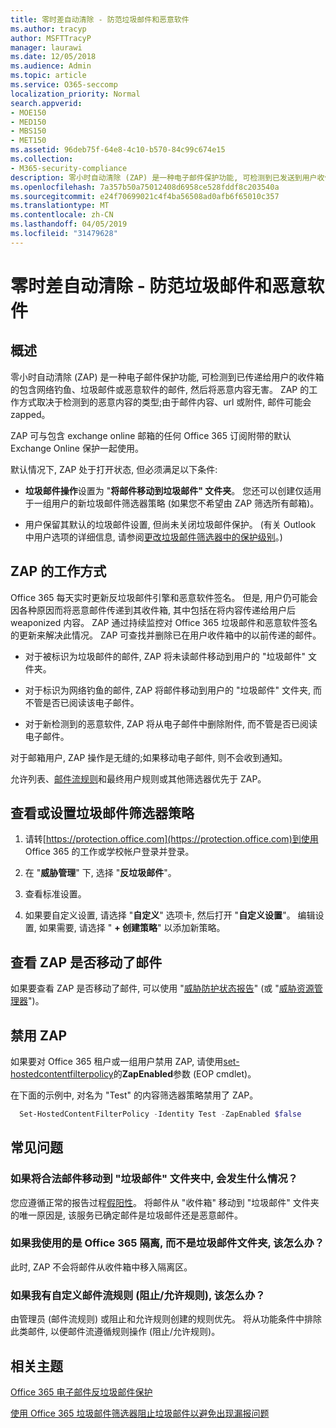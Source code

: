 ```yaml
---
title: 零时差自动清除 - 防范垃圾邮件和恶意软件
ms.author: tracyp
author: MSFTTracyP
manager: laurawi
ms.date: 12/05/2018
ms.audience: Admin
ms.topic: article
ms.service: O365-seccomp
localization_priority: Normal
search.appverid:
- MOE150
- MED150
- MBS150
- MET150
ms.assetid: 96deb75f-64e8-4c10-b570-84c99c674e15
ms.collection:
- M365-security-compliance
description: 零小时自动清除 (ZAP) 是一种电子邮件保护功能, 可检测到已发送到用户收件箱的垃圾邮件或恶意软件的邮件, 然后将恶意内容无害。 ZAP 的工作方式取决于检测到的恶意内容的类型。
ms.openlocfilehash: 7a357b50a75012408d6958ce528fddf8c203540a
ms.sourcegitcommit: e24f70699021c4f4ba56508ad0afb6f65010c357
ms.translationtype: MT
ms.contentlocale: zh-CN
ms.lasthandoff: 04/05/2019
ms.locfileid: "31479628"
---
```

# <a name="zero-hour-auto-purge---protection-against-spam-and-malware"></a>零时差自动清除 - 防范垃圾邮件和恶意软件

## <a name="overview"></a>概述

零小时自动清除 (ZAP) 是一种电子邮件保护功能, 可检测到已传递给用户的收件箱的包含网络钓鱼、垃圾邮件或恶意软件的邮件, 然后将恶意内容无害。 ZAP 的工作方式取决于检测到的恶意内容的类型;由于邮件内容、url 或附件, 邮件可能会 zapped。
  
ZAP 可与包含 exchange online 邮箱的任何 Office 365 订阅附带的默认 Exchange Online 保护一起使用。

默认情况下, ZAP 处于打开状态, 但必须满足以下条件:
  
- **垃圾邮件操作**设置为 "**将邮件移动到垃圾邮件" 文件夹**。 您还可以创建仅适用于一组用户的新垃圾邮件筛选器策略 (如果您不希望由 ZAP 筛选所有邮箱)。

- 用户保留其默认的垃圾邮件设置, 但尚未关闭垃圾邮件保护。 (有关 Outlook 中用户选项的详细信息, 请参阅[更改垃圾邮件筛选器中的保护级别](https://support.office.com/article/change-the-level-of-protection-in-the-junk-email-filter-e89c12d8-9d61-4320-8c57-d982c8d52f6b)。) 
  
## <a name="how-zap-works"></a>ZAP 的工作方式

Office 365 每天实时更新反垃圾邮件引擎和恶意软件签名。 但是, 用户仍可能会因各种原因而将恶意邮件传递到其收件箱, 其中包括在将内容传递给用户后 weaponized 内容。 ZAP 通过持续监控对 Office 365 垃圾邮件和恶意软件签名的更新来解决此情况。 ZAP 可查找并删除已在用户收件箱中的以前传递的邮件。

- 对于被标识为垃圾邮件的邮件, ZAP 将未读邮件移动到用户的 "垃圾邮件" 文件夹。

- 对于标识为网络钓鱼的邮件, ZAP 将邮件移动到用户的 "垃圾邮件" 文件夹, 而不管是否已阅读该电子邮件。

- 对于新检测到的恶意软件, ZAP 将从电子邮件中删除附件, 而不管是否已阅读电子邮件。
  
对于邮箱用户, ZAP 操作是无缝的;如果移动电子邮件, 则不会收到通知。
  
允许列表、[邮件流规则](https://go.microsoft.com/fwlink/p/?LinkId=722755)和最终用户规则或其他筛选器优先于 ZAP。
  
## <a name="to-review-or-set-up-a-spam-filter-policy"></a>查看或设置垃圾邮件筛选器策略
  
1. 请转[https://protection.office.com](https://protection.office.com)到使用 Office 365 的工作或学校帐户登录并登录。

2. 在 "**威胁管理**" 下, 选择 "**反垃圾邮件**"。

3. 查看标准设置。

4. 如果要自定义设置, 请选择 "**自定义**" 选项卡, 然后打开 "**自定义设置**"。 编辑设置, 如果需要, 请选择 " **+ 创建策略**" 以添加新策略。

## <a name="to-see-if-zap-moved-your-message"></a>查看 ZAP 是否移动了邮件

如果要查看 ZAP 是否移动了邮件, 可以使用 "[威胁防护状态报告](view-email-security-reports.md#threat-protection-status-report)" (或 "[威胁资源管理器](use-explorer-in-security-and-compliance.md)")。

## <a name="to-disable-zap"></a>禁用 ZAP
  
如果要对 Office 365 租户或一组用户禁用 ZAP, 请使用[set-hostedcontentfilterpolicy](https://go.microsoft.com/fwlink/p/?LinkId=722758)的**ZapEnabled**参数 (EOP cmdlet)。

在下面的示例中, 对名为 "Test" 的内容筛选器策略禁用了 ZAP。

```Powershell
  Set-HostedContentFilterPolicy -Identity Test -ZapEnabled $false
```

## <a name="faq"></a>常见问题

### <a name="what-happens-if-a-legitimate-message-is-moved-to-the-junk-mail-folder"></a>如果将合法邮件移动到 "垃圾邮件" 文件夹中, 会发生什么情况？
  
您应遵循正常的报告过程[假阳性](prevent-email-from-being-marked-as-spam.md)。 将邮件从 "收件箱" 移动到 "垃圾邮件" 文件夹的唯一原因是, 该服务已确定邮件是垃圾邮件还是恶意邮件。
  
### <a name="what-if-i-use-the-office-365-quarantine-instead-of-the-junk-mail-folder"></a>如果我使用的是 Office 365 隔离, 而不是垃圾邮件文件夹, 该怎么办？
  
此时, ZAP 不会将邮件从收件箱中移入隔离区。
  
### <a name="what-if-i-have-a-custom-mail-flow-rule-block-allow-rule"></a>如果我有自定义邮件流规则 (阻止/允许规则), 该怎么办？
  
由管理员 (邮件流规则) 或阻止和允许规则创建的规则优先。 将从功能条件中排除此类邮件, 以便邮件流遵循规则操作 (阻止/允许规则)。
  
## <a name="related-topics"></a>相关主题

[Office 365 电子邮件反垃圾邮件保护](anti-spam-protection.md)
  
[使用 Office 365 垃圾邮件筛选器阻止垃圾邮件以避免出现漏报问题](reduce-spam-email.md)